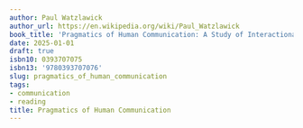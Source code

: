 ```yaml
---
author: Paul Watzlawick
author_url: https://en.wikipedia.org/wiki/Paul_Watzlawick
book_title: 'Pragmatics of Human Communication: A Study of Interactional Patterns, Pathologies and Paradoxes'
date: 2025-01-01
draft: true
isbn10: 0393707075
isbn13: '9780393707076'
slug: pragmatics_of_human_communication
tags:
- communication
- reading
title: Pragmatics of Human Communication
---
```




